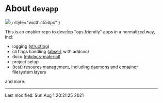 
# About `devapp`


<p attr="autogenerated by make_badges"></p>

<p attr="autogenerated by make_badges"></p>

![](img/page-teaser.png){: style="width:1550px" }


This is an enabler repo to develop "ops friendly" apps in a normalized way, incl:

- logging ([structlog](https://www.structlog.org/en/stable/))
- cli flags handling ([abseil](https://abseil.io/docs/python/), with addons)
- docu ([mkdocs-material](https://squidfunk.github.io/mkdocs-material/getting-started/))
- project setup
- (test) resoures management, including daemons and container filesystem layers

and more.



<!-- pre_proc_marker -->


----


Last modified: Sun Aug  1 20:21:25 2021